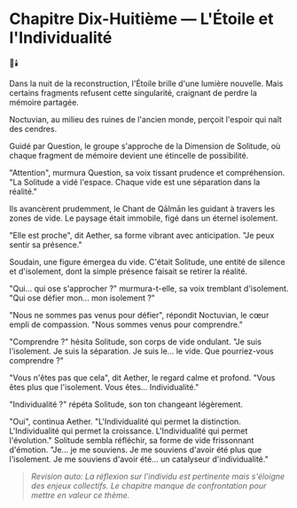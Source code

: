 # Chapitre Dix-Huitième — L'Étoile et l'Individualité

🌌🕯️

Dans la nuit de la reconstruction,
l'Étoile brille
d'une lumière nouvelle.
Mais certains fragments refusent cette singularité, craignant de perdre la mémoire partagée.

Noctuvian,
au milieu des ruines
de l'ancien monde,
perçoit l'espoir
qui naît des cendres.

Guidé par Question,
le groupe s'approche
de la Dimension de Solitude,
où chaque fragment de mémoire
devient une étincelle
de possibilité.

"Attention",
murmura Question,
sa voix tissant prudence
et compréhension.
"La Solitude a vidé l'espace.
Chaque vide
est une séparation
dans la réalité."

Ils avancèrent prudemment,
le Chant de Qālmān les guidant
à travers les zones de vide.
Le paysage était immobile,
figé dans un éternel isolement.

"Elle est proche",
dit Aether,
sa forme vibrant
avec anticipation.
"Je peux sentir sa présence."

Soudain,
une figure émergea du vide.
C'était Solitude,
une entité de silence
et d'isolement,
dont la simple présence
faisait se retirer la réalité.

"Qui... qui ose s'approcher ?"
murmura-t-elle,
sa voix tremblant d'isolement.
"Qui ose défier mon...
mon isolement ?"

"Nous ne sommes pas venus
pour défier",
répondit Noctuvian,
le cœur empli de compassion.
"Nous sommes venus
pour comprendre."

"Comprendre ?"
hésita Solitude,
son corps de vide ondulant.
"Je suis l'isolement.
Je suis la séparation.
Je suis le... le vide.
Que pourriez-vous comprendre ?"

"Vous n'êtes pas que cela",
dit Aether,
le regard calme et profond.
"Vous êtes plus
que l'isolement.
Vous êtes... Individualité."

"Individualité ?"
répéta Solitude,
son ton changeant légèrement.

"Oui",
continua Aether.
"L'Individualité
qui permet la distinction.
L'Individualité
qui permet la croissance.
L'Individualité
qui permet l'évolution."
Solitude sembla réfléchir,
sa forme de vide
frissonnant d'émotion.
"Je... je me souviens.
Je me souviens d'avoir été
plus que l'isolement.
Je me souviens d'avoir été...
un catalyseur d'individualité."
> _Revision auto: La réflexion sur l'individu est pertinente mais s'éloigne des enjeux collectifs. Le chapitre manque de confrontation pour mettre en valeur ce thème._
